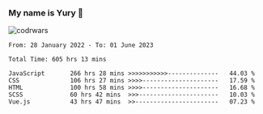 ### My name is Yury 👋 
![codrwars](https://www.codewars.com/users/litury/badges/micro) 


<!--START_SECTION:waka-->

```text
From: 28 January 2022 - To: 01 June 2023

Total Time: 605 hrs 13 mins

JavaScript       266 hrs 28 mins >>>>>>>>>>>--------------   44.03 %
CSS              106 hrs 27 mins >>>>---------------------   17.59 %
HTML             100 hrs 58 mins >>>>---------------------   16.68 %
SCSS             60 hrs 42 mins  >>>----------------------   10.03 %
Vue.js           43 hrs 47 mins  >>-----------------------   07.23 %
```

<!--END_SECTION:waka-->

